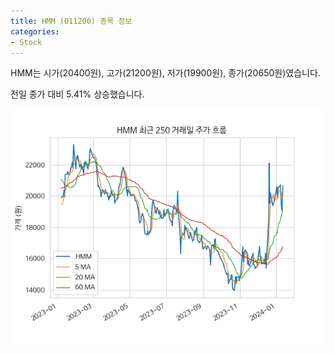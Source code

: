 ```yaml
---
title: HMM (011200) 종목 정보
categories:
- Stock
---
```


HMM는 시가(20400원), 고가(21200원), 저가(19900원), 종가(20650원)였습니다.

전일 종가 대비 5.41% 상승했습니다.

<!-- more -->

![011200](/assets/stock_images/011200.png)